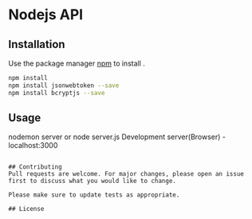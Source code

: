 # Nodejs API

 

## Installation

Use the package manager [npm](https://pip.pypa.io/en/stable/) to install .

```bash
npm install 
npm install jsonwebtoken --save
npm install bcryptjs --save
```

## Usage

nodemon server 
or
node server.js
Development server(Browser) - localhost:3000
```

## Contributing
Pull requests are welcome. For major changes, please open an issue first to discuss what you would like to change.

Please make sure to update tests as appropriate.

## License
 
